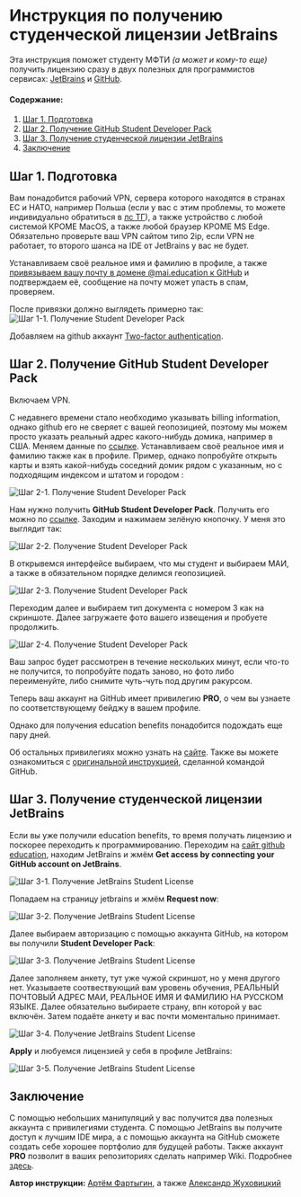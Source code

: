 # Инструкция по получению студенческой лицензии JetBrains

Эта инструкция поможет студенту МФТИ _(а может и кому-то еще)_
получить лицензию сразу в двух полезных для программистов сервисах:
[JetBrains](https://jetbrains.com) и [GitHub](https://github.com).

#### Содержание:

1. [Шаг 1. Подготовка](#step-1)
2. [Шаг 2. Получение GitHub Student Developer Pack](#step-2)
3. [Шаг 3. Получение студенческой лицензии JetBrains](#step-3)
4. [Заключение](#conclusion)


## Шаг 1. Подготовка <a name="step-1"></a>
Вам понадобится рабочий VPN, сервера которого находятся в странах ЕС и НАТО, например Польша (если у вас с этим проблемы, то можете индивидуально обратиться в [лс ТГ](https://t.me/zixrend)), а также устройство с любой системой КРОМЕ MacOS, а также любой браузер КРОМЕ MS Edge.
Обязательно проверьте ваш VPN сайтом типо 2ip, если VPN не работает, то второго шанса на IDE от JetBrains у вас не будет.

Устанавливаем своё реальное имя и фамилию в профиле, а также
[привязываем вашу почту в домене @mai.education к GitHub](https://github.com/settings/emails) и подтверждаем её, сообщение на почту может упасть в спам, проверяем.

После привязки должно выглядеть примерно так:
![Шаг 1-1. Получение Student Developer Pack](img/Step1-1.png)

Добавляем на github аккаунт [Two-factor authentication](https://github.com/settings/security).

## Шаг 2. Получение GitHub Student Developer Pack <a name="step-2"></a>
Включаем VPN.

С недавнего времени стало необходимо указывать billing information, однако github его не сверяет с вашей геопозицией, поэтому мы можем просто указать реальный адрес какого-нибудь домика, например в США.
Меняем данные по [ссылке](https://github.com/settings/billing/payment_information). Устанавливаем своё реальное имя и фамилию также как в профиле. Пример, однако попробуйте открыть карты и взять какой-нибудь соседний домик рядом с указанным, но с подходящим индексом и штатом и городом :

![Шаг 2-1. Получение Student Developer Pack](img/Step2-1.png)


Нам нужно получить **GitHub Student Developer Pack**.
Получить его можно по [ссылке](https://github.com/settings/education/benefits). Заходим и нажимаем зелёную кнопочку.
У меня это выглядит так:

![Шаг 2-2. Получение Student Developer Pack](img/Step2-2.png)

В открывемся интерфейсе выбираем, что мы студент и выбираем МАИ, а также в обязательном порядке делимся геопозицией.

![Шаг 2-3. Получение Student Developer Pack](img/Step2-3.png)

Переходим далее и выбираем тип документа с номером 3 как на скриншоте. Далее загружаете фото вашего извещения и пробуете продолжить.

![Шаг 2-4. Получение Student Developer Pack](img/Step2-4.png)

Ваш запрос будет рассмотрен в течение нескольких минут, если что-то не получится, то попробуйте подать заново, но
фото либо переименуйте, либо снимите чуть-чуть под другим ракурсом.

Теперь ваш аккаунт на GitHub имеет привилегию **PRO**,
о чем вы узнаете по соответствующему бейджу в вашем профиле.

Однако для получения education benefits понадобится подождать еще пару дней.

Об остальных привилегиях можно узнать на [сайте](https://education.github.com/pack#offers).
Также вы можете ознакомиться с [оригинальной инструкцией](https://docs.github.com/en/education/explore-the-benefits-of-teaching-and-learning-with-github-education/use-github-for-your-schoolwork/apply-for-a-student-developer-pack),
сделанной командой GitHub.


## Шаг 3. Получение студенческой лицензии JetBrains <a name="step-3"></a>

Если вы уже получили education benefits, то время получать лицензию и поскорее переходить к программированию.
Переходим на [сайт github education](https://education.github.com/pack#offers), находим JetBrains и жмём **Get access by connecting your GitHub account on JetBrains**.

![Шаг 3-1. Получение JetBrains Student License](img/Step3-1.png)


Попадаем на страницу jetbrains и жмём **Request now**:

![Шаг 3-2. Получение JetBrains Student License](img/Step3-2.png)

Далее выбираем авторизацию с помощью аккаунта GitHub, на котором вы получили
**Student Developer Pack**:

![Шаг 3-3. Получение JetBrains Student License](img/Step3-3.jpeg)

Далее заполняем анкету, тут уже чужой скриншот, но у меня другого нет. Указываете соотвествующий вам уровень обучения, РЕАЛЬНЫЙ ПОЧТОВЫЙ АДРЕС МАИ, РЕАЛЬНОЕ ИМЯ И ФАМИЛИЮ НА РУССКОМ ЯЗЫКЕ. Далее обязательно выбираете страну, впн которой у вас включён. Затем подаёте анкету и вас почти моментально принимает.

![Шаг 3-4. Получение JetBrains Student License](img/Step3-4.jpeg)

**Apply** и любуемся лицензией у себя в профиле JetBrains:

![Шаг 3-5. Получение JetBrains Student License](img/Step3-5.jpeg)


## Заключение <a name="conclusion"></a>

С помощью небольших манипуляций у вас получится два полезных аккаунта
с привилегиями студента. С помощью JetBrains вы получите доступ к лучшим
IDE мира, а с помощью аккаунта на GitHub сможете создать себе хорошее
портфолио для будущей работы. Также аккаунт **PRO** позволит в ваших
репозиториях сделать например Wiki. Подробнее [здесь](https://docs.github.com/en/get-started/learning-about-github/githubs-products#github-pro).


**Автор инструкции:** [Артём Фартыгин](https://github.com/temikfart), а также [Александр Жуховицкий](https://github.com/ZixMai)
